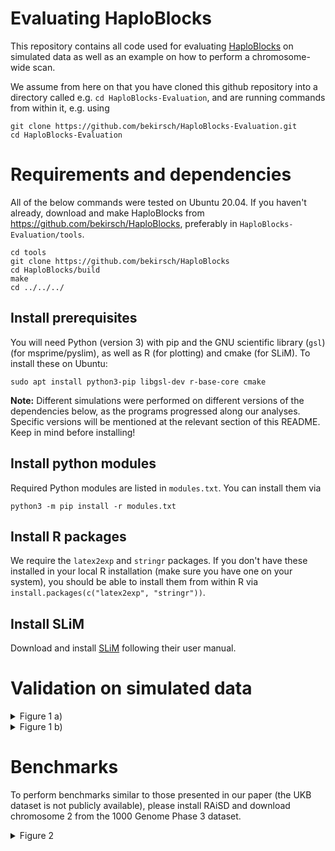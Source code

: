 # Evaluating HaploBlocks

This repository contains all code used for evaluating [HaploBlocks](https://github.com/bekirsch/HaploBlocks) on simulated data as well as an example on how to perform a chromosome-wide scan.

We assume from here on that you have cloned this github repository into a directory called e.g.
`cd HaploBlocks-Evaluation`, and are running commands from within it, e.g. using

```
git clone https://github.com/bekirsch/HaploBlocks-Evaluation.git
cd HaploBlocks-Evaluation
```

# Requirements and dependencies

All of the below commands were tested on Ubuntu 20.04. If you haven't already, download and make HaploBlocks from https://github.com/bekirsch/HaploBlocks, preferably in `HaploBlocks-Evaluation/tools`. 

```
cd tools
git clone https://github.com/bekirsch/HaploBlocks
cd HaploBlocks/build
make
cd ../../../
```

## Install prerequisites

You will need Python (version 3) with pip and the GNU scientific library (`gsl`) (for msprime/pyslim), as well as R (for plotting) and cmake (for SLiM). To install these on Ubuntu:

```
sudo apt install python3-pip libgsl-dev r-base-core cmake
```

**Note:** Different simulations were performed on different versions of the dependencies below, as the programs progressed along our analyses. Specific versions will be mentioned at the relevant section of this README. Keep in mind before installing!

## Install python modules

Required Python modules are listed in `modules.txt`. You can install them via

```
python3 -m pip install -r modules.txt
```

## Install R packages

We require the `latex2exp` and `stringr` packages. If you don't have these installed in your local R installation (make sure you have one on your system), you should be able to install them from within R via `install.packages(c("latex2exp", "stringr"))`.

## Install SLiM

Download and install [SLiM](http://messerlab.org/slim/) following their user manual.

# Validation on simulated data

<details>
    <summary>Figure 1 a)</summary>

   ### Software Versions:

   SLiM:       3.4

   tskit:      0.3.2

   pyslim:     0.403

   msprime:    0.7.4

   1. Create a directory for simulations:
   ```
   mkdir results/evaluation/Additive_10Mb_10kNe
   ```
   2. Define a function for simulating:
   ```
   simulating() {
   seed=$(openssl rand 4 | od -DAn);
   slim -s $seed scripts/Additive.slim &>/dev/null;
   trees=$(echo "results/evaluation/Additive_10Mb_10kNe/simulation${seed}/${seed}_sC0.02_mF*.trees" | tr -d ' ');

   for file in $trees; do
       python3 scripts/recapitation.py -i $file &>/dev/null;
       line=$(cat ${file/.trees/.trees.vcf} | grep -n '4999999' | cut -f1 | cut -d":" -f1)
       cat ${file/.trees/.trees.vcf} | awk -F '\t' -v OFS='\t' -v m=$line -v n=4 -v el='0' 'NR == m { $n = el } 1' | awk -F '\t' -v OFS='\t' -v m=$line -v n=5 -v el='1' 'NR == m { $n = el } 1' | gzip > ${file/.trees/.trees.uniform.vcf.gz}
       rm ${file/.trees/.trees.vcf}
   done
   }
   export -f simulating
   ```

   3. Run 50 simulations (make use of GNU parallel to speed up - provided your setup allows it):
   ```
   for i in {1..50}; do simulating; done
   ```

   4. Create a lookup-table:
   ```
   tools/HaploBlocks/build/filter_lookup -max_k 2000 > results/evaluation/Additive_10Mb_10kNe/ancestry.lookup
   ```

   5. Create a directory for the output:
   ```
   mkdir results/evaluation/Additive_10Mb_10kNe/output
   ```

   6. Define a function for running HaploBlocks:
   ```
   HaploBlocks() {
   vcf_gz=$1;
   vcf=${vcf_gz/.vcf.gz/.vcf}
   cmap=${vcf/.vcf/.vcf.positions};
   rmap=${cmap/.positions/.positions.map};

   zcat $vcf_gz > $vcf
   tools/HaploBlocks/build/extract_positions -i $vcf -o $cmap &>/dev/null;
   awk -v OFS='\t' '{print "chr1", "snp"NR, (50*log(1/(1-(2*1e-8*$0)))), $0}' $cmap | tr ',' '.' > $rmap;
   tools/HaploBlocks/build/full --out_folder results/evaluation/Additive_10Mb_10kNe/output --vcf_path $vcf --genetic_map_path $rmap --lookup_path results/evaluation/Additive_10Mb_10kNe/ancestry.lookup --remove &>/dev/null;

   rm $vcf;
   rm $cmap;
   rm $rmap;
   }
   export -f HaploBlocks
   ```

   7. Run HaploBlocks:
   ```
   for file in results/evaluation/Additive_10Mb_10kNe/simulation*/*.uniform.vcf.gz; do HaploBlocks $file; done
   ```
   8. Count the simulations (needed for plotting):
   ```
   all=$(ls results/evaluation/Additive_10Mb_10kNe/output/*filtered.sHat.csv | wc -l)
   files=$((all / 13))
   ```

   9. Plot Figure:
   ```
   Rscript scripts/Plot_Fig1a.R results/evaluation/Additive_10Mb_10kNe/output $files
   ```

</details>

<details>
    <summary>Figure 1 b)</summary>

   ### Software Versions:

   SLiM:       3.4

   tskit:      0.3.2

   pyslim:     0.403

   msprime:    0.7.4

1. create directory for simulations:
```
mkdir results/evaluation/Gravel_CEU
```

2. Define a function for simulating:
```
simulating_Gravel_CEU() {
  seed=$(openssl rand 4 | od -DAn);
  slim -s $seed -d gen=$1 scripts/Gravel_CEU.slim;
}
export -f simulating_Gravel_CEU
```

3. Define a function for recapitation:
```
recap_Gravel_CEU() {
  trees=$1
  python3 scripts/recapitation_gravel_CEU.py -i $trees;
  line=$(cat ${trees/.trees/.trees.vcf} | grep -n '5000000' | cut -f1 | cut -d":" -f1)
  cat ${trees/.trees/.trees.vcf} | awk -F '\t' -v OFS='\t' -v m=$line -v n=4 -v el='0' 'NR == m { $n = el } 1' | awk -F '\t' -v OFS='\t' -v m=$line -v n=5 -v el='1' 'NR == m { $n = el } 1' | gzip > ${trees/.trees/.trees.uniform.vcf.gz}
  rm ${trees/.trees/.trees.vcf}
  line=$(zcat ${trees/.trees/.trees.uniform.vcf.gz} | cut -f2 | grep -n '\<5000000\>' | cut -d':' -f1);
  zcat ${trees/.trees/.trees.uniform.vcf.gz} | awk -v li=$line 'NR==li' | cut -f1-9 --complement | grep -o '1' | wc -l > ${trees/.trees/.trees.uniform.vcf.gz.count}
}
export -f recap_Gravel_CEU
```
4. Run simulations:

We run more simulations for intermediate generations ago, to ensure sufficient intermediate frequencies are reached.

  For upper and lower frequencies:
  ```
  for g in 5850 5800 5750 5700 5650 5300 5250 5200 5150; do
	  for i in {1..20}; do simulating_Gravel_CEU $g; done
  done
  ```
  For intermediate frequencies:
  ```
  for g in 5600 5550 5500 5450 5400 5350; do
	  for i in {1..40}; do simulating_Gravel_CEU $g; done
  done
  ```
  And to recapitate:
  ```
  for file in results/evaluation/Gravel_CEU/*simulation*/*trees; do recap_Gravel_CEU $file; done
  ```
5. Create directory for output:
```
mkdir results/evaluation/output_gravel_CEU
mv results/evaluation/Gravel_CEU/*simulation*/*.count results/evaluation/output_gravel_CEU
```
6. Define a function for running HaploBlocks:
```
HaploBlocks_gravel_CEU() {
vcf_gz=$1;
vcf=${vcf_gz/.vcf.gz/.vcf}
cmap=${vcf/.vcf/.vcf.positions};
rmap=${cmap/.positions/.positions.map};
zcat $vcf_gz > $vcf
tools/HaploBlocks/extract_positions -i $vcf -o $cmap &>/dev/null;
awk -v OFS='\t' '{print "chr1", "snp"NR, (50*log(1/(1-(2*1e-8*$0)))), $0}' $cmap | tr ',' '.' > $rmap;
tools/HaploBlocks/full --out_folder results/evaluation/output_gravel_CEU --vcf_path $vcf --genetic_map_path $rmap --lookup_path results/evaluation/ancestry.lookup --remove &>/dev/null;
rm $vcf;
rm $cmap;
rm $rmap;
}
export -f HaploBlocks_gravel_CEU
```
7. Run HaploBlocks:
```
for file in results/evaluation/Gravel_CEU/*simulation*/*.uniform.vcf.gz; do HaploBlocks_gravel_CEU $file; done
```

8. Plot results:
```
Rscript scripts/Plot_Fig1b.R results/evaluation/output_gravel_CEU $files
```


</details>

# Benchmarks

To perform benchmarks similar to those presented in our paper (the UKB dataset is not publicly available), please install RAiSD and download chromosome 2 from the 1000 Genome Phase 3 dataset.

<details>
    <summary>Figure 2</summary>

   ### Software Versions:

   RAISD:       2.9


1. Download and install [RAiSD](https://github.com/alachins/raisd) to the following their instructions, again preferably in `HaploBlocks-Evaluation/tools`.

2. Download and unpack [chromosome 2](http://ftp.1000genomes.ebi.ac.uk/vol1/ftp/release/20130502/ALL.chr2.phase3_shapeit2_mvncall_integrated_v5b.20130502.genotypes.vcf.gz):

**Note:** The unpacked size of this vcf is ~72GB. You can use a smaller chromosome instead.

```
mkdir chr
cd chr/
wget http://ftp.1000genomes.ebi.ac.uk/vol1/ftp/release/20130502/ALL.chr2.phase3_shapeit2_mvncall_integrated_v5b.20130502.genotypes.vcf.gz
gzip -d ALL.chr2.phase3_shapeit2_mvncall_integrated_v5b.20130502.genotypes.vcf.gz
```
3. Download the appropriate genetic maps, i.e.:
```
wget https://bochet.gcc.biostat.washington.edu/beagle/genetic_maps/plink.GRCh37.map.zip
unzip plink.GRCh37.map.zip
```


</details>